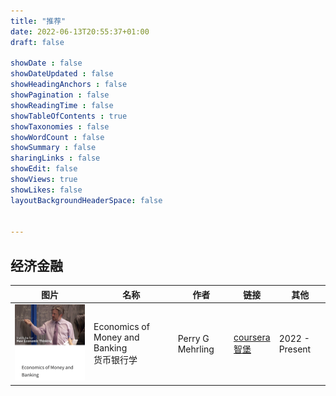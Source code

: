 ```yaml
---
title: "推荐"
date: 2022-06-13T20:55:37+01:00
draft: false

showDate : false
showDateUpdated : false
showHeadingAnchors : false
showPagination : false
showReadingTime : false
showTableOfContents : true
showTaxonomies : false
showWordCount : false
showSummary : false
sharingLinks : false
showEdit: false
showViews: true
showLikes: false
layoutBackgroundHeaderSpace: false


---
```


## 经济金融

<table>
    <thead>
        <tr>
            <th style="width: 25%">图片</th>
            <th>名称</th>
            <th>作者</th>
            <th>链接</th>
            <th>其他</th>
        </tr>
    </thead>
    <tbody>
        <tr>
            <td><img class="customEntitityLogo medium-zoom-image" src="economics of money and banking.png"/></td>
            <td>Economics of Money and Banking <br/>   货币银行学</td>
            <td>Perry G Mehrling</td>
            <td>
                <a href="https://www.coursera.org/learn/money-banking" target="_blank">coursera</a>
                <br/>  
                <a href="https://wisburg.com/videos?page=1&k=&tagid=79" target="_blank">智堡</a>
            </td>
            <td >2022 - Present</td>
        </tr>
    </tbody>
</table>
